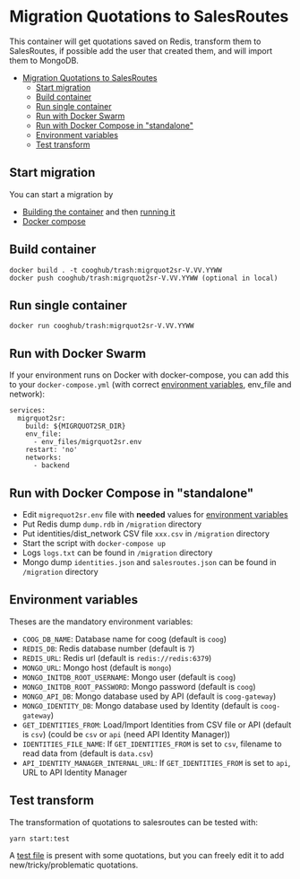 # Migration Quotations to SalesRoutes

This container will get quotations saved on Redis, transform them to SalesRoutes, if possible add the user that created them, and will import them to MongoDB.

- [Migration Quotations to SalesRoutes](#migration-quotations-to-salesroutes)
  - [Start migration](#start-migration)
  - [Build container](#build-container)
  - [Run single container](#run-single-container)
  - [Run with Docker Swarm](#run-with-docker-swarm)
  - [Run with Docker Compose in "standalone"](#run-with-docker-compose-in-standalone)
  - [Environment variables](#environment-variables)
  - [Test transform](#test-transform)

## Start migration

You can start a migration by
- [Building the container](#build-container) and then [running it](#run-container)
- [Docker compose](#docker-compose)

## Build container

```
docker build . -t cooghub/trash:migrquot2sr-V.VV.YYWW
docker push cooghub/trash:migrquot2sr-V.VV.YYWW (optional in local)
```

## Run single container

```
docker run cooghub/trash:migrquot2sr-V.VV.YYWW
```

## Run with Docker Swarm

If your environment runs on Docker with docker-compose, you can add this to your `docker-compose.yml` (with correct [environment variables](#environment-variables), env_file and network):

```
services:
  migrquot2sr:
    build: ${MIGRQUOT2SR_DIR}
    env_file:
      - env_files/migrquot2sr.env
    restart: 'no'
    networks:
      - backend
```

## Run with Docker Compose in "standalone"

- Edit `migrequot2sr.env` file with **needed** values for [environment variables](#environment-variables)
- Put Redis dump `dump.rdb` in `/migration` directory
- Put identities/dist_network CSV file `xxx.csv` in `/migration` directory
- Start the script with `docker-compose up`
- Logs `logs.txt` can be found in `/migration` directory
- Mongo dump `identities.json` and `salesroutes.json` can be found in `/migration` directory

## Environment variables

Theses are the mandatory environment variables:

- `COOG_DB_NAME`: Database name for coog (default is `coog`)
- `REDIS_DB`: Redis database number (default is `7`)
- `REDIS_URL`: Redis url (default is `redis://redis:6379`)
- `MONGO_URL`: Mongo host (default is `mongo`)
- `MONGO_INITDB_ROOT_USERNAME`: Mongo user (default is `coog`)
- `MONGO_INITDB_ROOT_PASSWORD`: Mongo password (default is `coog`)
- `MONGO_API_DB`: Mongo database used by API (default is `coog-gateway`)
- `MONGO_IDENTITY_DB`: Mongo database used by Identity (default is `coog-gateway`)
- `GET_IDENTITIES_FROM`: Load/Import Identities from CSV file or API (default is `csv`) (could be `csv` or `api` (need API Identity Manager))
- `IDENTITIES_FILE_NAME`: If `GET_IDENTITIES_FROM` is set to `csv`, filename to read data from (default is `data.csv`)
- `API_IDENTITY_MANAGER_INTERNAL_URL`: If `GET_IDENTITIES_FROM` is set to `api`, URL to API Identity Manager

## Test transform

The transformation of quotations to salesroutes can be tested with:

```
yarn start:test
```

A [test file](./src/test/quotations.json) is present with some quotations, but you can freely edit it to add new/tricky/problematic quotations.
